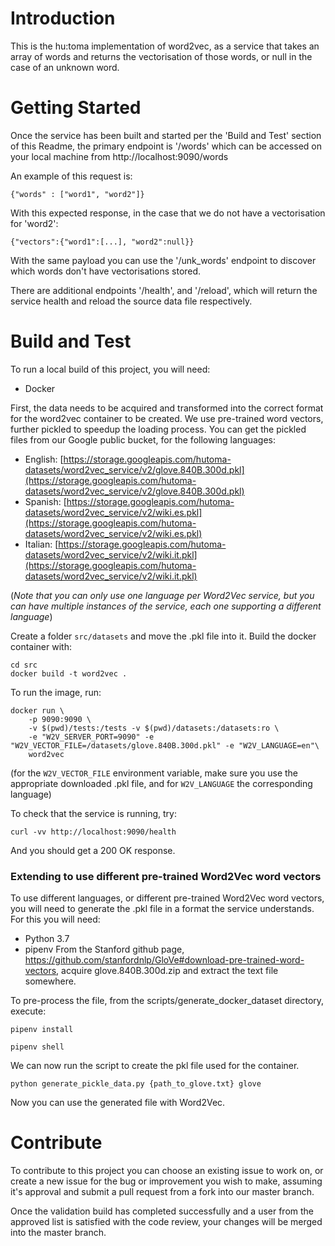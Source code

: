 # Introduction 
This is the hu:toma implementation of word2vec, as a service that takes an array of words and returns the vectorisation of those words, or null in the case of an unknown word.

# Getting Started
Once the service has been built and started per the 'Build and Test' section of this Readme, the primary endpoint is '/words' which can be accessed on your local machine from http://localhost:9090/words

An example of this request is:

```{"words" : ["word1", "word2"]}```

With this expected response, in the case that we do not have a vectorisation for 'word2':

```{"vectors":{"word1":[...], "word2":null}}```

With the same payload you can use the '/unk_words' endpoint to discover which words don't have vectorisations stored.

There are additional endpoints '/health', and '/reload', which will return the service health and reload the source data file respectively.

# Build and Test
To run a local build of this project, you will need:
- Docker

First, the data needs to be acquired and transformed into the correct format for the word2vec container to be created. We use pre-trained word vectors, further pickled to speedup the loading process. You can get the pickled files from our Google public bucket, for the following languages:
- English: [https://storage.googleapis.com/hutoma-datasets/word2vec_service/v2/glove.840B.300d.pkl](https://storage.googleapis.com/hutoma-datasets/word2vec_service/v2/glove.840B.300d.pkl)
- Spanish: [https://storage.googleapis.com/hutoma-datasets/word2vec_service/v2/wiki.es.pkl](https://storage.googleapis.com/hutoma-datasets/word2vec_service/v2/wiki.es.pkl)
- Italian: [https://storage.googleapis.com/hutoma-datasets/word2vec_service/v2/wiki.it.pkl](https://storage.googleapis.com/hutoma-datasets/word2vec_service/v2/wiki.it.pkl)

(_Note that you can only use one language per Word2Vec service, but you can have multiple instances of the service, each one supporting a different language_)

Create a folder `src/datasets` and move the .pkl file into it.
Build the docker container with:
```
cd src
docker build -t word2vec .
```
To run the image, run:
```
docker run \
    -p 9090:9090 \
    -v $(pwd)/tests:/tests -v $(pwd)/datasets:/datasets:ro \
    -e "W2V_SERVER_PORT=9090" -e "W2V_VECTOR_FILE=/datasets/glove.840B.300d.pkl" -e "W2V_LANGUAGE=en"\
    word2vec
```
(for the `W2V_VECTOR_FILE` environment variable, make sure you use the appropriate downloaded .pkl file, and for `W2V_LANGUAGE` the corresponding language)

To check that the service is running, try:
```
curl -vv http://localhost:9090/health
```
And you should get a 200 OK response.

### Extending to use different pre-trained Word2Vec word vectors
To use different languages, or different pre-trained Word2Vec word vectors, you will need to generate the .pkl file in a format the service understands. For this you will need:
- Python 3.7
- pipenv
From the Stanford github page, https://github.com/stanfordnlp/GloVe#download-pre-trained-word-vectors, acquire glove.840B.300d.zip and extract the text file somewhere.

To pre-process the file, from the scripts/generate_docker_dataset directory, execute:

```pipenv install```

```pipenv shell```

We can now run the script to create the pkl file used for the container.

```python generate_pickle_data.py {path_to_glove.txt} glove```

Now you can use the generated file with Word2Vec.


# Contribute
To contribute to this project you can choose an existing issue to work on, or create a new issue for the bug or improvement you wish to make, assuming it's approval and submit a pull request from a fork into our master branch.

Once the validation build has completed successfully and a user from the approved list is satisfied with the code review, your changes will be merged into the master branch.
